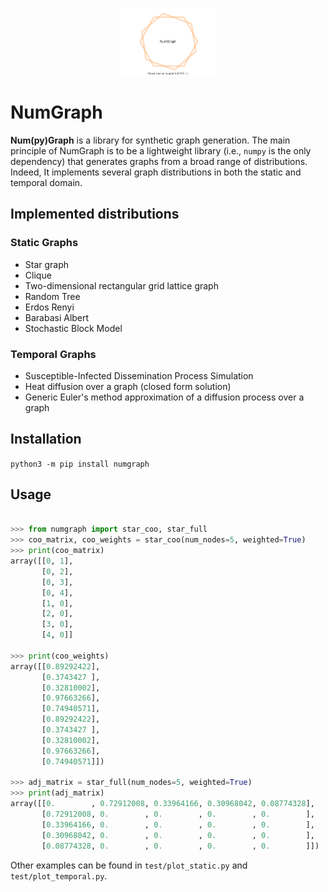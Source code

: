 [pypi-image]: https://github.com/gravins/NumGraph/blob/main/docs/source/_static/img/NumGraph_logo.svg
[pypi-url]: https://pypi.org/project/numgraph/

<p align="center">
  <img width="30%" src="https://github.com/gravins/NumGraph/blob/main/docs/source/_static/img/NumGraph_logo.svg" />
</p>


# NumGraph
**Num(py)Graph** is a library for synthetic graph generation. The main principle of NumGraph is to be a lightweight library (i.e., ``numpy`` is the only dependency) that generates graphs from a broad range of distributions. Indeed, It implements several graph distributions in both the static and temporal domain. 


## Implemented distributions
### Static Graphs
- Star graph
- Clique
- Two-dimensional rectangular grid lattice graph
- Random Tree
- Erdos Renyi
- Barabasi Albert
- Stochastic Block Model

### Temporal Graphs
- Susceptible-Infected Dissemination Process Simulation
- Heat diffusion over a graph (closed form solution)
- Generic Euler's method approximation of a diffusion process over a graph

## Installation

``` python3 -m pip install numgraph ```

## Usage
```python

>>> from numgraph import star_coo, star_full
>>> coo_matrix, coo_weights = star_coo(num_nodes=5, weighted=True)
>>> print(coo_matrix)
array([[0, 1],
       [0, 2],
       [0, 3],
       [0, 4],
       [1, 0],
       [2, 0],
       [3, 0],
       [4, 0]]

>>> print(coo_weights)
array([[0.89292422],
       [0.3743427 ],
       [0.32810002],
       [0.97663266],
       [0.74940571],
       [0.89292422],
       [0.3743427 ],
       [0.32810002],
       [0.97663266],
       [0.74940571]])

>>> adj_matrix = star_full(num_nodes=5, weighted=True)
>>> print(adj_matrix)
array([[0.        , 0.72912008, 0.33964166, 0.30968042, 0.08774328],
       [0.72912008, 0.        , 0.        , 0.        , 0.        ],
       [0.33964166, 0.        , 0.        , 0.        , 0.        ],
       [0.30968042, 0.        , 0.        , 0.        , 0.        ],
       [0.08774328, 0.        , 0.        , 0.        , 0.        ]])

```

Other examples can be found in ``` test/plot_static.py ``` and ``` test/plot_temporal.py ```.
